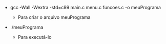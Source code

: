 - gcc -Wall -Wextra -std=c99 main.c menu.c funcoes.c -o meuPrograma
    - Para criar o arquivo meuPrograma
    
- ./meuPrograma
    - Para executá-lo